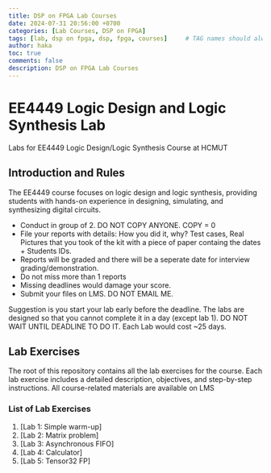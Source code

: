 ```yaml
---
title: DSP on FPGA Lab Courses
date: 2024-07-31 20:56:00 +0700
categories: [Lab Courses, DSP on FPGA]
tags: [lab, dsp on fpga, dsp, fpga, courses]     # TAG names should always be lowercase
author: haka
toc: true
comments: false
description: DSP on FPGA Lab Courses
---
```

# EE4449 Logic Design and Logic Synthesis Lab

Labs for EE4449 Logic Design/Logic Synthesis Course at HCMUT

## Introduction and Rules

The EE4449 course focuses on logic design and logic synthesis, providing students with hands-on experience in designing, simulating, and synthesizing digital circuits. 

- Conduct in group of 2. DO NOT COPY ANYONE. COPY = 0
- File your reports with details: How you did it, why? Test cases, Real Pictures that you took of the kit with a piece of paper containg the dates + Students IDs.
- Reports will be graded and there will be a seperate date for interview grading/demonstration.
- Do not miss more than 1 reports
- Missing deadlines would damage your score.
- Submit your files on LMS. DO NOT EMAIL ME.

Suggestion is you start your lab early before the deadline. The labs are designed so that you cannot complete it in a day (except lab 1). DO NOT WAIT UNTIL DEADLINE TO DO IT. Each Lab would cost ~25 days.

## Lab Exercises

The root of this repository contains all the lab exercises for the course. Each lab exercise includes a detailed description, objectives, and step-by-step instructions. All course-related materials are available on LMS

### List of Lab Exercises

1. [Lab 1: Simple warm-up]
2. [Lab 2: Matrix problem]
3. [Lab 3: Asynchronous FIFO]
4. [Lab 4: Calculator]
5. [Lab 5: Tensor32 FP]
